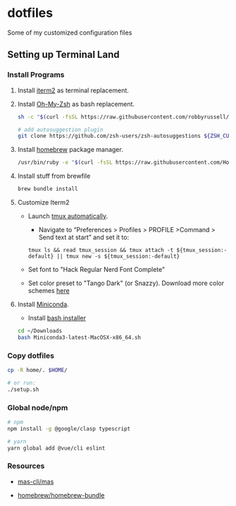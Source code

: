 # dotfiles

Some of my customized configuration files

## Setting up Terminal Land

### Install Programs

1. Install [iterm2](https://www.iterm2.com/) as terminal replacement.

2. Install [Oh-My-Zsh](https://github.com/robbyrussell/oh-my-zsh) as bash replacement.

   ```bash
   sh -c "$(curl -fsSL https://raw.githubusercontent.com/robbyrussell/oh-my-zsh/master/tools/install.sh)"

   # add autosuggestion plugin
   git clone https://github.com/zsh-users/zsh-autosuggestions ${ZSH_CUSTOM:-~/.oh-my-zsh/custom}/plugins/zsh-autosuggestions
   ```

3. Install [homebrew](https://brew.sh/) package manager.

   ```bash
   /usr/bin/ruby -e "$(curl -fsSL https://raw.githubusercontent.com/Homebrew/install/master/install)"
   ```

4. Install stuff from brewfile

   ```bash
   brew bundle install
   ```

5. Customize Iterm2

   - Launch [tmux automatically](https://medium.com/@sasom/auto-starting-tmux-in-iterm2-4276182d452a).

     - Navigate to “Preferences > Profiles > PROFILE >Command > Send text at start” and set it to:

     ```text
     tmux ls && read tmux_session && tmux attach -t ${tmux_session:-default} || tmux new -s ${tmux_session:-default}
     ```

   - Set font to "Hack Regular Nerd Font Complete"

   - Set color preset to "Tango Dark" (or Snazzy). Download more color schemes [here](https://iterm2colorschemes.com/)

6. Install [Miniconda](https://docs.conda.io/en/latest/miniconda.html).

   - Install [bash installer](https://repo.anaconda.com/miniconda/Miniconda3-latest-MacOSX-x86_64.sh)

   ```bash
   cd ~/Downloads
   bash Miniconda3-latest-MacOSX-x86_64.sh
   ```

### Copy dotfiles

```bash
cp -R home/. $HOME/

# or run:
./setup.sh
```

### Global node/npm

```bash
# npm
npm install -g @google/clasp typescript

# yarn
yarn global add @vue/cli eslint
```

### Resources

- [mas-cli/mas](https://github.com/mas-cli/mas)

- [homebrew/homebrew-bundle](https://github.com/Homebrew/homebrew-bundle)
